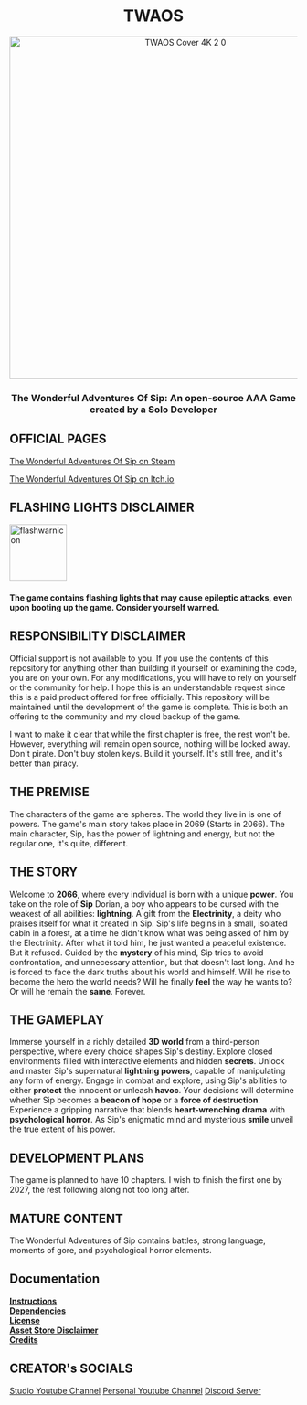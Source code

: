 <div align="center">
  <h1>TWAOS</h1>
  <img src="https://github.com/ItzELECTR0/TWAOS/assets/82042993/63cb79fb-e64a-4ac7-9db2-99afa955bde3" alt="TWAOS Cover 4K 2 0" width="600"/>
  <h3>The Wonderful Adventures Of Sip: An open-source AAA Game created by a Solo Developer<h3>
</div>

## OFFICIAL PAGES

[The Wonderful Adventures Of Sip on Steam](https://store.steampowered.com/app/2231750/The_Wonderful_Adventures_Of_Sip/)

[The Wonderful Adventures Of Sip on Itch.io](https://electris.itch.io/twaos)

<div align="left">
  <h2>FLASHING LIGHTS DISCLAIMER</h2>
  <img src="https://github.com/ItzELECTR0/TWAOS/assets/82042993/43c154b2-ac4a-4afe-b8bc-239f66bb0f6f" alt="flashwarnicon" width="100"/>
  <h4>The game contains flashing lights that may cause epileptic attacks, even upon booting up the game. Consider yourself warned.<h4>
</div>

## RESPONSIBILITY DISCLAIMER

Official support is not available to you. If you use the contents of this repository for anything other than building it yourself or examining the code, you are on your own. For any modifications, you will have to rely on yourself or the community for help. I hope this is an understandable request since this is a paid product offered for free officially. This repository will be maintained until the development of the game is complete. This is both an offering to the community and my cloud backup of the game.

<div>I want to make it clear that while the first chapter is free, the rest won't be.
<br>However, everything will remain open source, nothing will be locked away.
<br>Don't pirate. Don't buy stolen keys. Build it yourself. It's still free, and it's better than piracy.
</div>

##  THE PREMISE

The characters of the game are spheres. The world they live in is one of powers. The game's main story takes place in 2069 (Starts in 2066). The main character, Sip, has the power of lightning and energy, but not the regular one, it's quite, different.

## THE STORY

Welcome to <b>2066</b>, where every individual is born with a unique <b>power</b>.
You take on the role of <b>Sip</b> Dorian, a boy who appears to be cursed with the weakest of all abilities: <b>lightning</b>.
A gift from the <b>Electrinity</b>, a deity who praises itself for what it created in Sip.
Sip's life begins in a small, isolated cabin in a forest, at a time he didn't know what was being asked of him by the Electrinity.
After what it told him, he just wanted a peaceful existence. But it refused.
Guided by the <b>mystery</b> of his mind, Sip tries to avoid confrontation, and unnecessary attention, but that doesn't last long.
And he is forced to face the dark truths about his world and himself.
Will he rise to become the hero the world needs? Will he finally <b>feel</b> the way he wants to? Or will he remain the <b>same</b>. Forever.

## THE GAMEPLAY

Immerse yourself in a richly detailed <b>3D world</b> from a </b>third-person</b> perspective, where every </b>choice</b> shapes Sip's destiny.
Explore closed environments filled with interactive elements and hidden <b>secrets</b>.
Unlock and master Sip's supernatural <b>lightning powers</b>, capable of manipulating any form of </b>energy</b>.
Engage in combat and explore, using Sip's abilities to either <b>protect</b> the innocent or unleash <b>havoc</b>.
Your decisions will determine whether Sip becomes a <b>beacon of hope</b> or a <b>force of destruction</b>.
Experience a gripping narrative that blends <b>heart-wrenching drama</b> with <b>psychological horror</b>.
As Sip's enigmatic mind and mysterious <b>smile</b> unveil the true extent of his power. 

## DEVELOPMENT PLANS

The game is planned to have 10 chapters. I wish to finish the first one by 2027, the rest following along not too long after.

## MATURE CONTENT

The Wonderful Adventures of Sip contains battles, strong language, moments of gore, and psychological horror elements.

## Documentation

<div align="left">

**[Instructions](Documentation/INSTRUCTIONS.md)**
<br>**[Dependencies](Documentation/DEPENDENCIES.md)**
<br>**[License](LICENSE.md)**
<br>**[Asset Store Disclaimer](Documentation/ASSET-DISCLAIMER.md)**
<br>**[Credits](Documentation/CREDITS.md)**

</div>

## CREATOR's SOCIALS

[Studio Youtube Channel](https://www.youtube.com/@ELECTRIS)
[Personal Youtube Channel](https://www.youtube.com/@ELEC7RO)
[Discord Server](https://discord.gg/TgtCGKxbZr)

